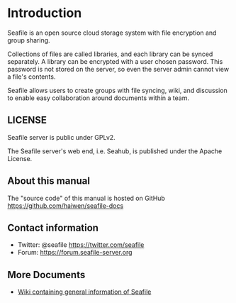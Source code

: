 # Introduction

Seafile is an open source cloud storage system with file encryption and group sharing. 

Collections of files are called libraries, and each library can be synced
separately. A library can be encrypted with a user chosen password. This
password is not stored on the server, so even the server admin cannot view a
file's contents.

Seafile allows users to create groups with file syncing, wiki, and discussion to
enable easy collaboration around documents within a team.

## LICENSE

Seafile server is public under GPLv2.

The Seafile server's web end, i.e. Seahub, is published under the Apache
License.

## About this manual

The "source code" of this manual is hosted on GitHub https://github.com/haiwen/seafile-docs

## Contact information

* Twitter: @seafile https://twitter.com/seafile
* Forum: https://forum.seafile-server.org

## More Documents

* [Wiki containing general information of Seafile](https://seacloud.cc/group/3/wiki/)



